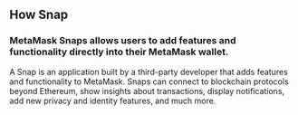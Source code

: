 ## How Snap

### MetaMask Snaps allows users to add features and functionality directly into their MetaMask wallet.

A Snap is an application built by a third-party developer that adds features and functionality to MetaMask. Snaps can connect to blockchain protocols beyond Ethereum, show insights about transactions, display notifications, add new privacy and identity features, and much more.

